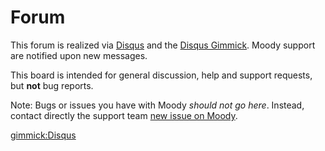 Forum
=====

This forum is realized via [Disqus](http://disqus.com) and the [Disqus Gimmick](gimmicks.md). Moody support are notified upon new messages.

This board is intended for general discussion, help and support requests, but **not** bug reports.

Note: Bugs or issues you have with Moody *should not go here*. Instead, contact directly the support team <a href="mailto:moodymobileapp@gmail.com">new issue on Moody</a>.


[gimmick:Disqus](moodyapp)
